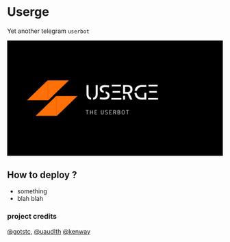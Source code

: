 # Userge
Yet another telegram `userbot`

![userge](resources/userge(8).png)

## How to deploy ?
   -   something
   -  blah blah
### project credits
[@gotstc](https://t.me/gotstc), [@uaudIth](https://t.me/uaudIth) [@kenway](https://t.me/K_E_N_W_A_Y)
